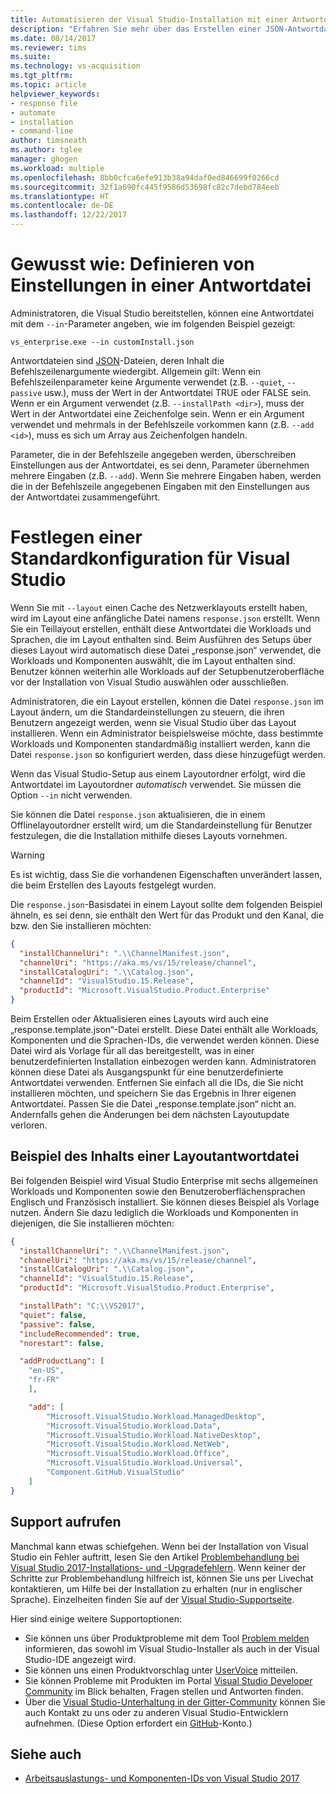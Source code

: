```yaml
---
title: Automatisieren der Visual Studio-Installation mit einer Antwortdatei | Microsoft-Dokumentation
description: "Erfahren Sie mehr über das Erstellen einer JSON-Antwortdatei, mit der Sie Ihre Visual Studio-Installation automatisieren können."
ms.date: 08/14/2017
ms.reviewer: tims
ms.suite: 
ms.technology: vs-acquisition
ms.tgt_pltfrm: 
ms.topic: article
helpviewer_keywords:
- response file
- automate
- installation
- command-line
author: timsneath
ms.author: tglee
manager: ghogen
ms.workload: multiple
ms.openlocfilehash: 8bb0cfca6efe913b38a94daf0ed846699f0266cd
ms.sourcegitcommit: 32f1a690fc445f9586d53698fc82c7debd784eeb
ms.translationtype: HT
ms.contentlocale: de-DE
ms.lasthandoff: 12/22/2017
---
```

# <a name="how-to-define-settings-in-a-response-file"></a>Gewusst wie: Definieren von Einstellungen in einer Antwortdatei
Administratoren, die Visual Studio bereitstellen, können eine Antwortdatei mit dem `--in`-Parameter angeben, wie im folgenden Beispiel gezeigt:

```
vs_enterprise.exe --in customInstall.json
```

Antwortdateien sind [JSON](http://json-schema.org/)-Dateien, deren Inhalt die Befehlszeilenargumente wiedergibt.  Allgemein gilt: Wenn ein Befehlszeilenparameter keine Argumente verwendet (z.B. `--quiet`, `--passive` usw.), muss der Wert in der Antwortdatei TRUE oder FALSE sein.  Wenn er ein Argument verwendet (z.B. `--installPath <dir>`), muss der Wert in der Antwortdatei eine Zeichenfolge sein.  Wenn er ein Argument verwendet und mehrmals in der Befehlszeile vorkommen kann (z.B. `--add <id>`), muss es sich um Array aus Zeichenfolgen handeln.

Parameter, die in der Befehlszeile angegeben werden, überschreiben Einstellungen aus der Antwortdatei, es sei denn, Parameter übernehmen mehrere Eingaben (z.B. `--add`). Wenn Sie mehrere Eingaben haben, werden die in der Befehlszeile angegebenen Eingaben mit den Einstellungen aus der Antwortdatei zusammengeführt.

# <a name="setting-a-default-configuration-for-visual-studio"></a>Festlegen einer Standardkonfiguration für Visual Studio

Wenn Sie mit `--layout` einen Cache des Netzwerklayouts erstellt haben, wird im Layout eine anfängliche Datei namens `response.json` erstellt. Wenn Sie ein Teillayout erstellen, enthält diese Antwortdatei die Workloads und Sprachen, die im Layout enthalten sind.  Beim Ausführen des Setups über dieses Layout wird automatisch diese Datei „response.json“ verwendet, die Workloads und Komponenten auswählt, die im Layout enthalten sind.  Benutzer können weiterhin alle Workloads auf der Setupbenutzeroberfläche vor der Installation von Visual Studio auswählen oder ausschließen.

Administratoren, die ein Layout erstellen, können die Datei `response.json` im Layout ändern, um die Standardeinstellungen zu steuern, die ihren Benutzern angezeigt werden, wenn sie Visual Studio über das Layout installieren.  Wenn ein Administrator beispielsweise möchte, dass bestimmte Workloads und Komponenten standardmäßig installiert werden, kann die Datei `response.json` so konfiguriert werden, dass diese hinzugefügt werden.

Wenn das Visual Studio-Setup aus einem Layoutordner erfolgt, wird die Antwortdatei im Layoutordner _automatisch_ verwendet.  Sie müssen die Option `--in` nicht verwenden.

Sie können die Datei `response.json` aktualisieren, die in einem Offlinelayoutordner erstellt wird, um die Standardeinstellung für Benutzer festzulegen, die die Installation mithilfe dieses Layouts vornehmen.

> [!WARNING]
> Es ist wichtig, dass Sie die vorhandenen Eigenschaften unverändert lassen, die beim Erstellen des Layouts festgelegt wurden.

Die `response.json`-Basisdatei in einem Layout sollte dem folgenden Beispiel ähneln, es sei denn, sie enthält den Wert für das Produkt und den Kanal, die bzw. den Sie installieren möchten:

```json
{
  "installChannelUri": ".\\ChannelManifest.json",
  "channelUri": "https://aka.ms/vs/15/release/channel",
  "installCatalogUri": ".\\Catalog.json",
  "channelId": "VisualStudio.15.Release",
  "productId": "Microsoft.VisualStudio.Product.Enterprise"
}
```
Beim Erstellen oder Aktualisieren eines Layouts wird auch eine „response.template.json“-Datei erstellt.  Diese Datei enthält alle Workloads, Komponenten und die Sprachen-IDs, die verwendet werden können.  Diese Datei wird als Vorlage für all das bereitgestellt, was in einer benutzerdefinierten Installation einbezogen werden kann.  Administratoren können diese Datei als Ausgangspunkt für eine benutzerdefinierte Antwortdatei verwenden.  Entfernen Sie einfach all die IDs, die Sie nicht installieren möchten, und speichern Sie das Ergebnis in Ihrer eigenen Antwortdatei.  Passen Sie die Datei „response.template.json“ nicht an. Andernfalls gehen die Änderungen bei dem nächsten Layoutupdate verloren.

## <a name="example-layout-response-file-content"></a>Beispiel des Inhalts einer Layoutantwortdatei
Bei folgenden Beispiel wird Visual Studio Enterprise mit sechs allgemeinen Workloads und Komponenten sowie den Benutzeroberflächensprachen Englisch und Französisch installiert. Sie können dieses Beispiel als Vorlage nutzen. Ändern Sie dazu lediglich die Workloads und Komponenten in diejenigen, die Sie installieren möchten:

```json
{
  "installChannelUri": ".\\ChannelManifest.json",
  "channelUri": "https://aka.ms/vs/15/release/channel",
  "installCatalogUri": ".\\Catalog.json",
  "channelId": "VisualStudio.15.Release",
  "productId": "Microsoft.VisualStudio.Product.Enterprise",

  "installPath": "C:\\VS2017",
  "quiet": false,
  "passive": false,
  "includeRecommended": true,
  "norestart": false,

  "addProductLang": [
    "en-US",
    "fr-FR"
    ],

    "add": [
        "Microsoft.VisualStudio.Workload.ManagedDesktop",
        "Microsoft.VisualStudio.Workload.Data",
        "Microsoft.VisualStudio.Workload.NativeDesktop",
        "Microsoft.VisualStudio.Workload.NetWeb",
        "Microsoft.VisualStudio.Workload.Office",
        "Microsoft.VisualStudio.Workload.Universal",
        "Component.GitHub.VisualStudio"
    ]
}
```

## <a name="get-support"></a>Support aufrufen
Manchmal kann etwas schiefgehen. Wenn bei der Installation von Visual Studio ein Fehler auftritt, lesen Sie den Artikel [Problembehandlung bei Visual Studio 2017-Installations- und -Upgradefehlern](troubleshooting-installation-issues.md). Wenn keiner der Schritte zur Problembehandlung hilfreich ist, können Sie uns per Livechat kontaktieren, um Hilfe bei der Installation zu erhalten (nur in englischer Sprache). Einzelheiten finden Sie auf der [Visual Studio-Supportseite](https://www.visualstudio.com/vs/support/#talktous).

Hier sind einige weitere Supportoptionen:
* Sie können uns über Produktprobleme mit dem Tool [Problem melden](../ide/how-to-report-a-problem-with-visual-studio-2017.md) informieren, das sowohl im Visual Studio-Installer als auch in der Visual Studio-IDE angezeigt wird.
* Sie können uns einen Produktvorschlag unter [UserVoice](https://visualstudio.uservoice.com/forums/121579) mitteilen.
* Sie können Probleme mit Produkten im Portal [Visual Studio Developer Community](https://developercommunity.visualstudio.com/) im Blick behalten, Fragen stellen und Antworten finden.
* Über die [Visual Studio-Unterhaltung in der Gitter-Community](https://gitter.im/Microsoft/VisualStudio) können Sie auch Kontakt zu uns oder zu anderen Visual Studio-Entwicklern aufnehmen.  (Diese Option erfordert ein [GitHub](https://github.com/)-Konto.)

## <a name="see-also"></a>Siehe auch
* [Arbeitsauslastungs- und Komponenten-IDs von Visual Studio 2017](workload-and-component-ids.md)

